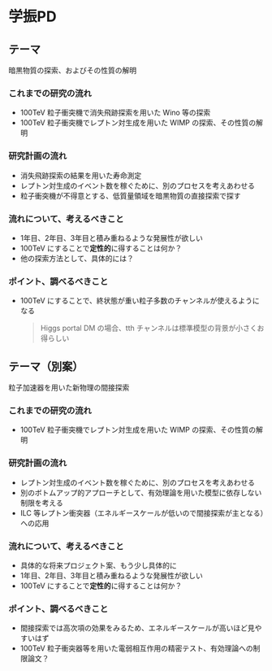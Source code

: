 
# 学振PD #

## テーマ ##

暗黒物質の探索、およびその性質の解明

### これまでの研究の流れ ###

* 100TeV 粒子衝突機で消失飛跡探索を用いた Wino 等の探索
* 100TeV 粒子衝突機でレプトン対生成を用いた WIMP の探索、その性質の解明

### 研究計画の流れ ###

* 消失飛跡探索の結果を用いた寿命測定
* レプトン対生成のイベント数を稼ぐために、別のプロセスを考えあわせる
* 粒子衝突機が不得意とする、低質量領域を暗黒物質の直接探索で探す

### 流れについて、考えるべきこと ###

* 1年目、2年目、3年目と積み重ねるような発展性が欲しい
* 100TeV にすることで**定性的**に得することは何か？
* 他の探索方法として、具体的には？

### ポイント、調べるべきこと ###

* 100TeV にすることで、終状態が重い粒子多数のチャンネルが使えるようになる
    > Higgs portal DM の場合、tth チャンネルは標準模型の背景が小さくお得らしい

## テーマ（別案） ##

粒子加速器を用いた新物理の間接探索

### これまでの研究の流れ ###

* 100TeV 粒子衝突機でレプトン対生成を用いた WIMP の探索、その性質の解明

### 研究計画の流れ ###

* レプトン対生成のイベント数を稼ぐために、別のプロセスを考えあわせる
* 別のボトムアップ的アプローチとして、有効理論を用いた模型に依存しない制限を考える
* ILC 等レプトン衝突器（エネルギースケールが低いので間接探索が主となる）への応用

### 流れについて、考えるべきこと ###

* 具体的な将来プロジェクト案、もう少し具体的に
* 1年目、2年目、3年目と積み重ねるような発展性が欲しい
* 100TeV にすることで**定性的**に得することは何か？

### ポイント、調べるべきこと ###

* 間接探索では高次項の効果をみるため、エネルギースケールが高いほど見やすいはず
* 100TeV 粒子衝突器等を用いた電弱相互作用の精密テスト、有効理論への制限論文？
